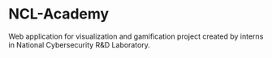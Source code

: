 # NCL-Academy
Web application for visualization and gamification project created by interns in National Cybersecurity R&amp;D Laboratory.

